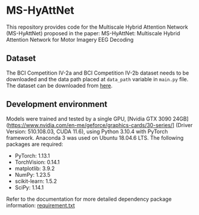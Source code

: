 # MS-HyAttNet
This repository provides code for the Multiscale Hybrid Attention Network (MS-HyAttNet) proposed in the paper: MS-HyAttNet: Multiscale Hybrid Attention Network for Motor Imagery EEG Decoding
## Dataset
The BCI Competition IV-2a and BCI Competition IV-2b dataset needs to be downloaded and the data path placed at `data_path` variable in `main.py` file. The dataset can be downloaded from [here](http://www.bbci.de/competition/iv/).
## Development environment
Models were trained and tested by a single GPU, [Nvidia GTX 3090 24GB](https://www.nvidia.com/en-me/geforce/graphics-cards/30-series/] (Driver Version: 510.108.03, CUDA 11.6), using Python 3.10.4 with PyTorch framework. Anaconda 3 was used on Ubuntu 18.04.6 LTS. The following packages are required:
- PyTorch: 1.13.1
- TorchVision: 0.14.1
- matplotlib: 3.9.2
- NumPy: 1.23.5
- scikit-learn: 1.5.2
- SciPy: 1.14.1

Refer to the documentation for more detailed dependency package information: [requirement.txt](https://github.com/xiaorong777/MS-HyAttNet/blob/main/requirements.txt)


